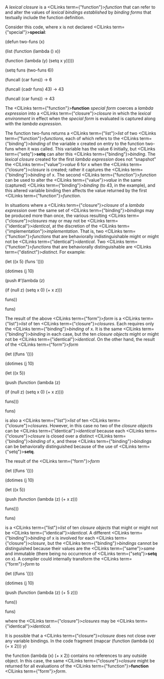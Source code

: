  



A *lexical closure* is a <ClLinks  term={"function"}><i>function</i></ClLinks> that can refer to and alter the values of *lexical bindings established* by *binding forms* that textually include the function definition. 



Consider this code, where x is not declared <ClLinks  term={"special"}><b>special</b></ClLinks>: 



(defun two-funs (x) 



(list (function (lambda () x)) 



(function (lambda (y) (setq x y))))) 



(setq funs (two-funs 6)) 



(funcall (car funs)) → 6 



(funcall (cadr funs) 43) → 43 



(funcall (car funs)) → 43 



The <ClLinks  term={"function"}><b>function</b></ClLinks> *special form* coerces a *lambda expression* into a <ClLinks  term={"closure"}><i>closure</i></ClLinks> in which the *lexical environment* in effect when the *special form* is evaluated is captured along with the *lambda expression*. 



The function two-funs returns a <ClLinks  term={"list"}><i>list</i></ClLinks> of two <ClLinks  term={"function"}><i>functions</i></ClLinks>, each of which refers to the <ClLinks  term={"binding"}><i>binding</i></ClLinks> of the variable x created on entry to the function two-funs when it was called. This variable has the value 6 initially, but <ClLinks  term={"setq"}><b>setq</b></ClLinks> can alter this <ClLinks  term={"binding"}><i>binding</i></ClLinks>. The *lexical closure* created for the first *lambda expression* does not “snapshot” the <ClLinks  term={"value"}><i>value</i></ClLinks> 6 for x when the <ClLinks  term={"closure"}><i>closure</i></ClLinks> is created; rather it captures the <ClLinks  term={"binding"}><i>binding</i></ClLinks> of x. The second <ClLinks  term={"function"}><i>function</i></ClLinks> can be used to alter the <ClLinks  term={"value"}><i>value</i></ClLinks> in the same (captured) <ClLinks  term={"binding"}><i>binding</i></ClLinks> (to 43, in the example), and this altered variable binding then affects the value returned by the first <ClLinks  term={"function"}><i>function</i></ClLinks>.  







In situations where a <ClLinks  term={"closure"}><i>closure</i></ClLinks> of a *lambda expression* over the same set of <ClLinks  term={"binding"}><i>bindings</i></ClLinks> may be produced more than once, the various resulting <ClLinks  term={"closure"}><i>closures</i></ClLinks> may or may not be <ClLinks  term={"identical"}><i>identical</i></ClLinks>, at the discretion of the <ClLinks  term={"implementation"}><i>implementation</i></ClLinks>. That is, two <ClLinks  term={"function"}><i>functions</i></ClLinks> that are behaviorally indistinguishable might or might not be <ClLinks  term={"identical"}><i>identical</i></ClLinks>. Two <ClLinks  term={"function"}><i>functions</i></ClLinks> that are behaviorally distinguishable are <ClLinks  term={"distinct"}><i>distinct</i></ClLinks>. For example: 



(let ((x 5) (funs ’())) 



(dotimes (j 10) 



(push #’(lambda (z) 



(if (null z) (setq x 0) (+ x z))) 



funs)) 



funs) 



The result of the above <ClLinks  term={"form"}><i>form</i></ClLinks> is a <ClLinks  term={"list"}><i>list</i></ClLinks> of ten <ClLinks  term={"closure"}><i>closures</i></ClLinks>. Each requires only the <ClLinks  term={"binding"}><i>binding</i></ClLinks> of x. It is the same <ClLinks  term={"binding"}><i>binding</i></ClLinks> in each case, but the ten *closure objects* might or might not be <ClLinks  term={"identical"}><i>identical</i></ClLinks>. On the other hand, the result of the <ClLinks  term={"form"}><i>form</i></ClLinks> 



(let ((funs ’())) 



(dotimes (j 10) 



(let ((x 5)) 



(push (function (lambda (z) 



(if (null z) (setq x 0) (+ x z)))) 



funs))) 



funs) 



is also a <ClLinks  term={"list"}><i>list</i></ClLinks> of ten <ClLinks  term={"closure"}><i>closures</i></ClLinks>. However, in this case no two of the *closure objects* can be <ClLinks  term={"identical"}><i>identical</i></ClLinks> because each <ClLinks  term={"closure"}><i>closure</i></ClLinks> is closed over a distinct <ClLinks  term={"binding"}><i>binding</i></ClLinks> of x, and these <ClLinks  term={"binding"}><i>bindings</i></ClLinks> can be behaviorally distinguished because of the use of <ClLinks  term={"setq"}><b>setq</b></ClLinks>. 



The result of the <ClLinks  term={"form"}><i>form</i></ClLinks> 



(let ((funs ’())) 



(dotimes (j 10) 



(let ((x 5)) 



(push (function (lambda (z) (+ x z))) 



funs))) 



funs) 



is a <ClLinks  term={"list"}><i>list</i></ClLinks> of ten *closure objects* that might or might not be <ClLinks  term={"identical"}><i>identical</i></ClLinks>. A different <ClLinks  term={"binding"}><i>binding</i></ClLinks> of x is involved for each <ClLinks  term={"closure"}><i>closure</i></ClLinks>, but the <ClLinks  term={"binding"}><i>bindings</i></ClLinks> cannot be distinguished because their values are the <ClLinks  term={"same"}><i>same</i></ClLinks> and immutable (there being no occurrence of <ClLinks  term={"setq"}><b>setq</b></ClLinks> on x). A compiler could internally transform the <ClLinks  term={"form"}><i>form</i></ClLinks> to 



(let ((funs ’())) 



(dotimes (j 10) 



(push (function (lambda (z) (+ 5 z))) 



funs)) 



funs)  







where the <ClLinks  term={"closure"}><i>closures</i></ClLinks> may be <ClLinks  term={"identical"}><i>identical</i></ClLinks>. 



It is possible that a <ClLinks  term={"closure"}><i>closure</i></ClLinks> does not close over any variable bindings. In the code fragment (mapcar (function (lambda (x) (+ x 2))) y) 



the function (lambda (x) (+ x 2)) contains no references to any outside object. In this case, the same <ClLinks  term={"closure"}><i>closure</i></ClLinks> might be returned for all evaluations of the <ClLinks  term={"function"}><b>function</b></ClLinks> <ClLinks  term={"form"}><i>form</i></ClLinks>. 



